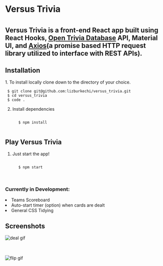 <h1>Versus Trivia<h1>

<h2>Versus Trivia is a front-end React app built using React Hooks, <a href="https://opentdb.com/">Open Trivia Database</a> API, Material UI, and <a href="https://axios-http.com/docs/intro">Axios</a>(a promise based HTTP request library utilized to interface with REST APIs).</h2>

  <h2>Installation</h2>
  1. To install locally clone down to the directory of your choice. 
 
  
     $ git clone git@github.com:lizburkechi/versus_trivia.git  
     $ cd versus_trivia  
     $ code . 
  
  
  2. Install dependencies
  
  <code>
      $ npm install  
  </code>
  
  <h2>Play Versus Trivia</h2>
  
  1. Just start the app!
  <code>
      $ npm start  
  </code>
  <br />
  <br />

  <h3>Currently in Development:</h3>
  <li>Teams Scoreboard</li>
  <li>Auto-start timer (option) when cards are dealt</li>
  <li>General CSS Tidying</li>
  
  <h2>Screenshots</h2>
  
  ![deal gif](https://user-images.githubusercontent.com/73612713/134404797-fb8925ff-cfbb-4601-9b3e-70604e8206b4.gif)
    <br />  
    <br />  
  
  ![flip gif](https://user-images.githubusercontent.com/73612713/134405991-5a5abd6d-31e9-446c-b4fb-4019346f4f5b.gif)





